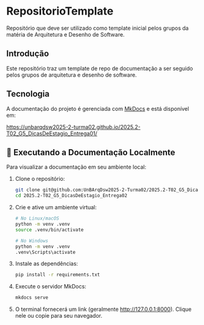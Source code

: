 # RepositorioTemplate

Repositório que deve ser utilizado como template inicial pelos grupos da matéria de Arquitetura e Desenho de Software.

## Introdução

Este repositório traz um template de repo de documentação a ser seguido pelos grupos de arquitetura e desenho de software.

## Tecnologia

A documentação do projeto é gerenciada com [MkDocs](https://www.mkdocs.org/) e está disponível em: 

https://unbarqdsw2025-2-turma02.github.io/2025.2-T02_G5_DicasDeEstagio_Entrega01/

## 🚀 Executando a Documentação Localmente

Para visualizar a documentação em seu ambiente local:

1. Clone o repositório:
   ```bash
   git clone git@github.com:UnBArqDsw2025-2-Turma02/2025.2-T02_G5_DicasDeEstagio_Entrega02.git
   cd 2025.2-T02_G5_DicasDeEstagio_Entrega02
   ```

2. Crie e ative um ambiente virtual:
   ```bash
   # No Linux/macOS
   python -m venv .venv
   source .venv/bin/activate

   # No Windows
   python -m venv .venv
   .venv\Scripts\activate
   ```

3. Instale as dependências:
   ```bash
   pip install -r requirements.txt
   ```

4. Execute o servidor MkDocs:
   ```bash
   mkdocs serve
   ```
   
5. O terminal fornecerá um link (geralmente http://127.0.0.1:8000). Clique nele ou copie para seu navegador.

